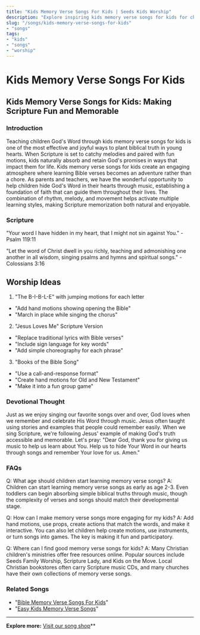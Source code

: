 ```yaml
---
title: "Kids Memory Verse Songs For Kids | Seeds Kids Worship"
description: "Explore inspiring kids memory verse songs for kids for children's worship and faith development. Biblical music resources for families and ministry."
slug: "/songs/kids-memory-verse-songs-for-kids"
- "songs"
tags:
- "kids"
- "songs"
- "worship"
---
```


# Kids Memory Verse Songs For Kids

## Kids Memory Verse Songs for Kids: Making Scripture Fun and Memorable

### Introduction
Teaching children God's Word through kids memory verse songs for kids is one of the most effective and joyful ways to plant biblical truth in young hearts. When Scripture is set to catchy melodies and paired with fun motions, kids naturally absorb and retain God's promises in ways that impact them for life. Kids memory verse songs for kids create an engaging atmosphere where learning Bible verses becomes an adventure rather than a chore. As parents and teachers, we have the wonderful opportunity to help children hide God's Word in their hearts through music, establishing a foundation of faith that can guide them throughout their lives. The combination of rhythm, melody, and movement helps activate multiple learning styles, making Scripture memorization both natural and enjoyable.

### Scripture
"Your word I have hidden in my heart, that I might not sin against You." - Psalm 119:11

"Let the word of Christ dwell in you richly, teaching and admonishing one another in all wisdom, singing psalms and hymns and spiritual songs." - Colossians 3:16

## Worship Ideas
1. "The B-I-B-L-E" with jumping motions for each letter
- "Add hand motions showing opening the Bible"
- "March in place while singing the chorus"

2. "Jesus Loves Me" Scripture Version
- "Replace traditional lyrics with Bible verses"
- "Include sign language for key words"
- "Add simple choreography for each phrase"

3. "Books of the Bible Song"
- "Use a call-and-response format"
- "Create hand motions for Old and New Testament"
- "Make it into a fun group game"

### Devotional Thought
Just as we enjoy singing our favorite songs over and over, God loves when we remember and celebrate His Word through music. Jesus often taught using stories and examples that people could remember easily. When we sing Scripture, we're following Jesus' example of making God's truth accessible and memorable. Let's pray: "Dear God, thank you for giving us music to help us learn about You. Help us to hide Your Word in our hearts through songs and remember Your love for us. Amen."

### FAQs
Q: What age should children start learning memory verse songs?
A: Children can start learning memory verse songs as early as age 2-3. Even toddlers can begin absorbing simple biblical truths through music, though the complexity of verses and songs should match their developmental stage.

Q: How can I make memory verse songs more engaging for my kids?
A: Add hand motions, use props, create actions that match the words, and make it interactive. You can also let children help create motions, use instruments, or turn songs into games. The key is making it fun and participatory.

Q: Where can I find good memory verse songs for kids?
A: Many Christian children's ministries offer free resources online. Popular sources include Seeds Family Worship, Scripture Lady, and Kids on the Move. Local Christian bookstores often carry Scripture music CDs, and many churches have their own collections of memory verse songs.

### Related Songs

- "[Bible Memory Verse Songs For Kids](/songs/bible-memory-verse-songs-for-kids/)"
- "[Easy Kids Memory Verse Songs](/songs/easy-kids-memory-verse-songs/)"

---

**Explore more:** [Visit our song shop](https://seedskidsworship.com/shop)**

<!-- Schema Markup -->
<script type="application/ld+json">
{
  "@context": "https://schema.org",
  "@type": "MusicRecording",
  "name": "Kids Memory Verse Songs For Kids",
  "byArtist": {
    "@type": "MusicGroup",
    "name": "Seeds Kids Worship"
  },
  "isFamilyFriendly": true,
  "url": "https://seedskidsworship.com/songs/kids-memory-verse-songs-for-kids/"
}
</script>